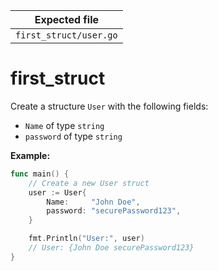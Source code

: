 | Expected file          |
| ---------------------- |
| `first_struct/user.go` |

# first_struct

Create a structure `User` with the following fields:

- `Name` of type `string`
- `password` of type `string`

**Example:**

```go
func main() {
    // Create a new User struct
    user := User{
        Name:     "John Doe",
        password: "securePassword123",
    }

    fmt.Println("User:", user)
    // User: {John Doe securePassword123}
}
```
